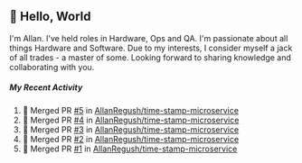 ## :wave: Hello, World

I'm Allan. I've held roles in Hardware, Ops and QA. I'm passionate about all things Hardware and Software. Due to my interests, I consider myself a jack of all trades - a master of some. Looking forward to sharing knowledge and collaborating with you.

##### My Recent Activity
<!--START_SECTION:activity-->
1. 🎉 Merged PR [#5](https://github.com/AllanRegush/time-stamp-microservice/pull/5) in [AllanRegush/time-stamp-microservice](https://github.com/AllanRegush/time-stamp-microservice)
2. 🎉 Merged PR [#4](https://github.com/AllanRegush/time-stamp-microservice/pull/4) in [AllanRegush/time-stamp-microservice](https://github.com/AllanRegush/time-stamp-microservice)
3. 🎉 Merged PR [#3](https://github.com/AllanRegush/time-stamp-microservice/pull/3) in [AllanRegush/time-stamp-microservice](https://github.com/AllanRegush/time-stamp-microservice)
4. 🎉 Merged PR [#2](https://github.com/AllanRegush/time-stamp-microservice/pull/2) in [AllanRegush/time-stamp-microservice](https://github.com/AllanRegush/time-stamp-microservice)
5. 🎉 Merged PR [#1](https://github.com/AllanRegush/time-stamp-microservice/pull/1) in [AllanRegush/time-stamp-microservice](https://github.com/AllanRegush/time-stamp-microservice)
<!--END_SECTION:activity-->

<!--
**AllanRegush/AllanRegush** is a ✨ _special_ ✨ repository because its `README.md` (this file) appears on your GitHub profile.

Here are some ideas to get you started:

- 🔭 I’m currently working on ...
- 🌱 I’m currently learning ...
- 👯 I’m looking to collaborate on ...
- 🤔 I’m looking for help with ...
- 💬 Ask me about ...
- 📫 How to reach me: ...
- 😄 Pronouns: ...
- ⚡ Fun fact: ...
-->
